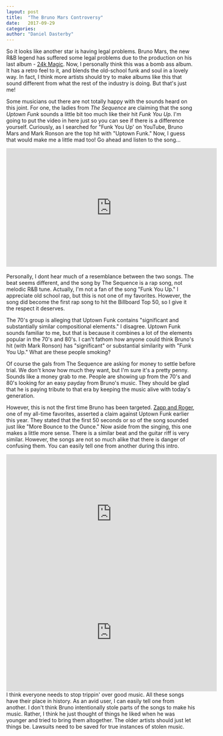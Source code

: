 ```yaml
---
layout: post
title:  "The Bruno Mars Controversy"
date:   2017-09-29
categories: 
author: "Daniel Dasterby"
---
```


So it looks like another star is having legal problems. Bruno Mars, the new R&B legend has suffered some legal problems due to the production on his last album - [24k Magic](https://en.wikipedia.org/wiki/24K_Magic_(album)). Now, I personally think this was a bomb ass album. It has a retro feel to it, and blends the old-school funk and soul in a lovely way. In fact, I think more artists should try to make albums like this that sound different from what the rest of the industry is doing. But that's just me! 

Some musicians out there are not totally happy with the sounds heard on this joint. For one, the ladies from *The Sequence* are claiming that the song _Uptown Funk_ sounds a little bit too much like their hit _Funk You Up_. I'm going to put the video in here just so you can see if there is a difference yourself. Curiously, as I searched for "Funk You Up' on YouTube, Bruno Mars and Mark Ronson are the top hit with "Uptown Funk." Now, I guess that would make me a little mad too! Go ahead and listen to the song...
<br/>
<center><iframe width="560" height="315" src="https://www.youtube.com/embed/nEpBZ7DO1L8" frameborder="0" gesture="media" allow="encrypted-media" allowfullscreen></iframe></center>
<br/>
Personally, I dont hear much of a resemblance between the two songs. The beat seems different, and the song by The Sequence is a rap song, not melodic R&B tune. Actually, I'm not a fan of the song "Funk You Up." I appreciate old school rap, but this is not one of my favorites. However, the song did become the first rap song to hit the Billboard Top 50, so I give it the respect it deserves. 

The 70's group is alleging that Uptown Funk contains "significant and substantially similar compositional elements." I disagree. Uptown Funk sounds familiar to me, but that is because it combines a lot of the elements popular in the 70's and 80's. I can't fathom how anyone could think Bruno's hit (with Mark Ronson) has "significant" or substantial similarity with "Funk You Up." What are these people smoking? 

Of course the gals from The Sequence are asking for money to settle before trial. We don't know how much they want, but I'm sure it's a pretty penny. Sounds like a money grab to me. People are showing up from the 70's and 80's looking for an easy payday from Bruno's music. They should be glad that he is paying tribute to that era by keeping the music alive with today's generation. 

However, this is not the first time Bruno has been targeted. [Zapp and Roger](https://en.wikipedia.org/wiki/Zapp_(band)), one of my all-time favorites, asserted a claim against Uptown Funk earlier this year. They stated that the first 50 seconds or so of the song sounded just like "More Bounce to the Ounce." Now aside from the singing, this one makes a little more sense. There is a similar beat and the guitar riff is very similar. However, the songs are not so much alike that there is danger of confusing them. You can easily tell one from another during this intro. 
<br/>
<iframe width="560" height="315" src="https://www.youtube.com/embed/lK6wOG_aDl8" frameborder="0" gesture="media" allow="encrypted-media" allowfullscreen></iframe>
<iframe width="560" height="315" src="https://www.youtube.com/embed/OPf0YbXqDm0" frameborder="0" gesture="media" allow="encrypted-media" allowfullscreen></iframe>
<br/>
I think everyone needs to stop trippin' over good music. All these songs have their place in history. As an avid user, I can easily tell one from another. I don't think Bruno intentionally stole parts of the songs to make his music. Rather, I think he just thought of things he liked when he was younger and tried to bring them altogether. The older artists should just let things be. Lawsuits need to be saved for true instances of stolen music. 

